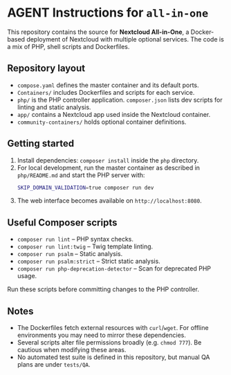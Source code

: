 # AGENT Instructions for `all-in-one`

This repository contains the source for **Nextcloud All-in-One**, a Docker-based deployment of Nextcloud with multiple optional services. The code is a mix of PHP, shell scripts and Dockerfiles.

## Repository layout
- `compose.yaml` defines the master container and its default ports.
- `Containers/` includes Dockerfiles and scripts for each service.
- `php/` is the PHP controller application. `composer.json` lists dev scripts for linting and static analysis.
- `app/` contains a Nextcloud app used inside the Nextcloud container.
- `community-containers/` holds optional container definitions.

## Getting started
1. Install dependencies: `composer install` inside the `php` directory.
2. For local development, run the master container as described in `php/README.md` and start the PHP server with:
   ```bash
   SKIP_DOMAIN_VALIDATION=true composer run dev
   ```
3. The web interface becomes available on `http://localhost:8080`.

## Useful Composer scripts
- `composer run lint` – PHP syntax checks.
- `composer run lint:twig` – Twig template linting.
- `composer run psalm` – Static analysis.
- `composer run psalm:strict` – Strict static analysis.
- `composer run php-deprecation-detector` – Scan for deprecated PHP usage.

Run these scripts before committing changes to the PHP controller.

## Notes
- The Dockerfiles fetch external resources with `curl`/`wget`. For offline environments you may need to mirror these dependencies.
- Several scripts alter file permissions broadly (e.g. `chmod 777`). Be cautious when modifying these areas.
- No automated test suite is defined in this repository, but manual QA plans are under `tests/QA`.

